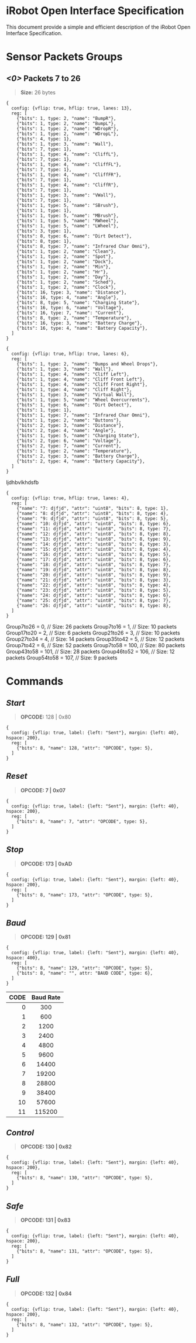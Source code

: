 # iRobot Open Interface Specification

This document provide a simple and efficient description of the iRobot Open Interface Specification.

# Sensor Packets Groups

## *<**0**>* Packets 7 to 26

> **Size:** 26 bytes

```wavedrom
{
  config: {vflip: true, hflip: true, lanes: 13},
  reg: [
    {"bits": 1, type: 2, "name": "BumpR"},
    {"bits": 1, type: 2, "name": "BumpL"},
    {"bits": 1, type: 2, "name": "WDropR"},
    {"bits": 1, type: 2, "name": "WDropL"},
    {"bits": 4, type: 1},
    {"bits": 1, type: 3, "name": "Wall"},
    {"bits": 7, type: 1},
    {"bits": 1, type: 4, "name": "CliffL"},
    {"bits": 7, type: 1},
    {"bits": 1, type: 4, "name": "CliffFL"},
    {"bits": 7, type: 1},
    {"bits": 1, type: 4, "name": "CliffFR"},
    {"bits": 7, type: 1},
    {"bits": 1, type: 4, "name": "CliffR"},
    {"bits": 7, type: 1},
    {"bits": 1, type: 3, "name": "VWall"},
    {"bits": 7, type: 1},
    {"bits": 1, type: 5, "name": "SBrush"},
    {"bits": 1, type: 1},
    {"bits": 1, type: 5, "name": "MBrush"},
    {"bits": 1, type: 5, "name": "RWheel"},
    {"bits": 1, type: 5, "name": "LWheel"},
    {"bits": 3, type: 1},
    {"bits": 8, type: 6, "name": "Dirt Detect"},
    {"bits": 8, type: 1},
    {"bits": 8, type: 7, "name": "Infrared Char Omni"},
    {"bits": 1, type: 2, "name": "Clean"},
    {"bits": 1, type: 2, "name": "Spot"},
    {"bits": 1, type: 2, "name": "Dock"},
    {"bits": 1, type: 2, "name": "Min"},
    {"bits": 1, type: 2, "name": "Hr"},
    {"bits": 1, type: 2, "name": "Day"},
    {"bits": 1, type: 2, "name": "Sched"},
    {"bits": 1, type: 2, "name": "Clock"},
    {"bits": 16, type: 3, "name": "Distance"},
    {"bits": 16, type: 4, "name": "Angle"},
    {"bits": 8, type: 5, "name": "Charging State"},
    {"bits": 16, type: 6, "name": "Voltage"},
    {"bits": 16, type: 7, "name": "Current"},
    {"bits": 8, type: 2, "name": "Temperature"},
    {"bits": 16, type: 3, "name": "Battery Charge"},
    {"bits": 16, type: 4, "name": "Battery Capacity"},
  ]
}
```

```wavedrom
{
  config: {vflip: true, hflip: true, lanes: 6},
  reg: [
    {"bits": 1, type: 2, "name": "Bumps and Wheel Drops"},
    {"bits": 1, type: 3, "name": "Wall"},
    {"bits": 1, type: 4, "name": "Cliff Left"},
    {"bits": 1, type: 4, "name": "Cliff Front Left"},
    {"bits": 1, type: 4, "name": "Cliff Front Right"},
    {"bits": 1, type: 4, "name": "Cliff Right"},
    {"bits": 1, type: 3, "name": "Virtual Wall"},
    {"bits": 1, type: 5, "name": "Wheel Overcurrents"},
    {"bits": 1, type: 6, "name": "Dirt Detect"},
    {"bits": 1, type: 1},
    {"bits": 1, type: 7, "name": "Infrared Char Omni"},
    {"bits": 1, type: 2, "name": "Buttons"},
    {"bits": 2, type: 3, "name": "Distance"},
    {"bits": 2, type: 4, "name": "Angle"},
    {"bits": 1, type: 5, "name": "Charging State"},
    {"bits": 2, type: 6, "name": "Voltage"},
    {"bits": 2, type: 7, "name": "Current"},
    {"bits": 1, type: 2, "name": "Temperature"},
    {"bits": 2, type: 3, "name": "Battery Charge"},
    {"bits": 2, type: 4, "name": "Battery Capacity"},
  ]
}
```

ljdhbvlkhdsfb

```wavedrom
{
  config: {vflip: true, hflip: true, lanes: 4},
  reg: [
    {"name": "7: djfjd", "attr": "uint8", "bits": 8, type: 1},
    {"name": "8: djfjd", "attr": "uint8", "bits": 8, type: 4},
    {"name": "9: djfjd", "attr": "uint8", "bits": 8, type: 5},
    {"name": "10: djfjd", "attr": "uint8", "bits": 8, type: 6},
    {"name": "11: djfjd", "attr": "uint8", "bits": 8, type: 7},
    {"name": "12: djfjd", "attr": "uint8", "bits": 8, type: 8},
    {"name": "13: djfjd", "attr": "uint8", "bits": 8, type: 9},
    {"name": "14: djfjd", "attr": "uint8", "bits": 8, type: 3},
    {"name": "15: djfjd", "attr": "uint8", "bits": 8, type: 4},
    {"name": "16: djfjd", "attr": "uint8", "bits": 8, type: 5},
    {"name": "17: djfjd", "attr": "uint8", "bits": 8, type: 6},
    {"name": "18: djfjd", "attr": "uint8", "bits": 8, type: 7},
    {"name": "19: djfjd", "attr": "uint8", "bits": 8, type: 8},
    {"name": "20: djfjd", "attr": "uint8", "bits": 8, type: 9},
    {"name": "21: djfjd", "attr": "uint8", "bits": 8, type: 3},
    {"name": "22: djfjd", "attr": "uint8", "bits": 8, type: 4},
    {"name": "23: djfjd", "attr": "uint8", "bits": 8, type: 5},
    {"name": "24: djfjd", "attr": "uint8", "bits": 8, type: 6},
    {"name": "25: djfjd", "attr": "uint8", "bits": 8, type: 7},
    {"name": "26: djfjd", "attr": "uint8", "bits": 8, type: 8},
  ]
}
```


Group7to26 = 0,                   // Size: 26 packets
  Group7to16 = 1,                   // Size: 10 packets
  Group17to20 = 2,                  // Size: 6 packets
  Group21to26 = 3,                  // Size: 10 packets
  Group27to34 = 4,                  // Size: 14 packets
  Group35to42 = 5,                  // Size: 12 packets
  Group7to42 = 6,                   // Size: 52 packets
  Group7to58 = 100,                 // Size: 80 packets
  Group43to58 = 101,                // Size: 28 packets
  Group46to52 = 106,                // Size: 12 packets
  Group54to58 = 107,                // Size: 9 packets

# Commands

## ***Start***

>  **OPCODE:** 128 | 0x80

```wavedrom
{
  config: {vflip: true, label: {left: "Sent"}, margin: {left: 40}, hspace: 200},
  reg: [
    {"bits": 8, "name": 128, "attr": "OPCODE", type: 5},
  ]
}
```

## ***Reset***

>  **OPCODE: 7 | 0x07**

```wavedrom
{
  config: {vflip: true, label: {left: "Sent"}, margin: {left: 40}, hspace: 200},
  reg: [
    {"bits": 8, "name": 7, "attr": "OPCODE", type: 5},
  ]
}
```

## ***Stop***

>  **OPCODE: 173 | 0xAD**

```wavedrom
{
  config: {vflip: true, label: {left: "Sent"}, margin: {left: 40}, hspace: 200},
  reg: [
    {"bits": 8, "name": 173, "attr": "OPCODE", type: 5},
  ]
}
```

## ***Baud***

>  **OPCODE: 129 | 0x81**

```wavedrom
{
  config: {vflip: true, label: {left: "Sent"}, margin: {left: 40}, hspace: 400},
  reg: [
    {"bits": 8, "name": 129, "attr": "OPCODE", type: 5},
    {"bits": 8, "name": "", attr: "BAUD CODE", type: 6},
  ]
}
```

| CODE | Baud Rate |
| ---: | :-------: |
|    0 |    300    |
|    1 |    600    |
|    2 |   1200    |
|    3 |   2400    |
|    4 |   4800    |
|    5 |   9600    |
|    6 |   14400   |
|    7 |   19200   |
|    8 |   28800   |
|    9 |   38400   |
|   10 |   57600   |
|   11 |  115200   |

## ***Control***

>  **OPCODE: 130 | 0x82**

```wavedrom
{
  config: {vflip: true, label: {left: "Sent"}, margin: {left: 40}, hspace: 200},
  reg: [
    {"bits": 8, "name": 130, "attr": "OPCODE", type: 5},
  ]
}
```

## ***Safe***

>  **OPCODE: 131 | 0x83**

```wavedrom
{
  config: {vflip: true, label: {left: "Sent"}, margin: {left: 40}, hspace: 200},
  reg: [
    {"bits": 8, "name": 131, "attr": "OPCODE", type: 5},
  ]
}
```

## ***Full***

>  **OPCODE: 132 | 0x84**

```wavedrom
{
  config: {vflip: true, label: {left: "Sent"}, margin: {left: 40}, hspace: 200},
  reg: [
    {"bits": 8, "name": 132, "attr": "OPCODE", type: 5},
  ]
}
```
